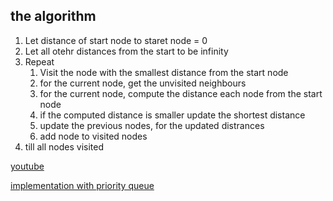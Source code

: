
## the algorithm

1. Let distance of start node to staret node = 0
2. Let all otehr distances from the start to be infinity
3. Repeat
	1. Visit the node with the smallest distance from the start node
	2. for the current node, get the unvisited neighbours
	3. for the current node, compute the distance each node from the start node
	4. if the computed distance is smaller update the shortest distance
	5. update the previous nodes, for the updated distrances
	6. add node to visited nodes
7. till all nodes visited 


[youtube](https://www.youtube.com/watch?v=pVfj6mxhdMw)

[implementation with priority queue](https://www.youtube.com/watch?v=pSqmAO-m7Lk)